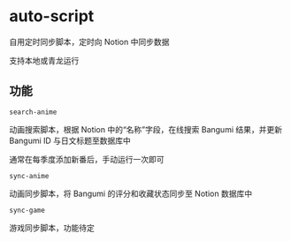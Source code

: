 # auto-script

自用定时同步脚本，定时向 Notion 中同步数据

支持本地或青龙运行

## 功能

`search-anime`

动画搜索脚本，根据 Notion 中的“名称”字段，在线搜索 Bangumi 结果，并更新 Bangumi ID 与日文标题至数据库中

通常在每季度添加新番后，手动运行一次即可

`sync-anime`

动画同步脚本，将 Bangumi 的评分和收藏状态同步至 Notion 数据库中

`sync-game`

游戏同步脚本，功能待定
